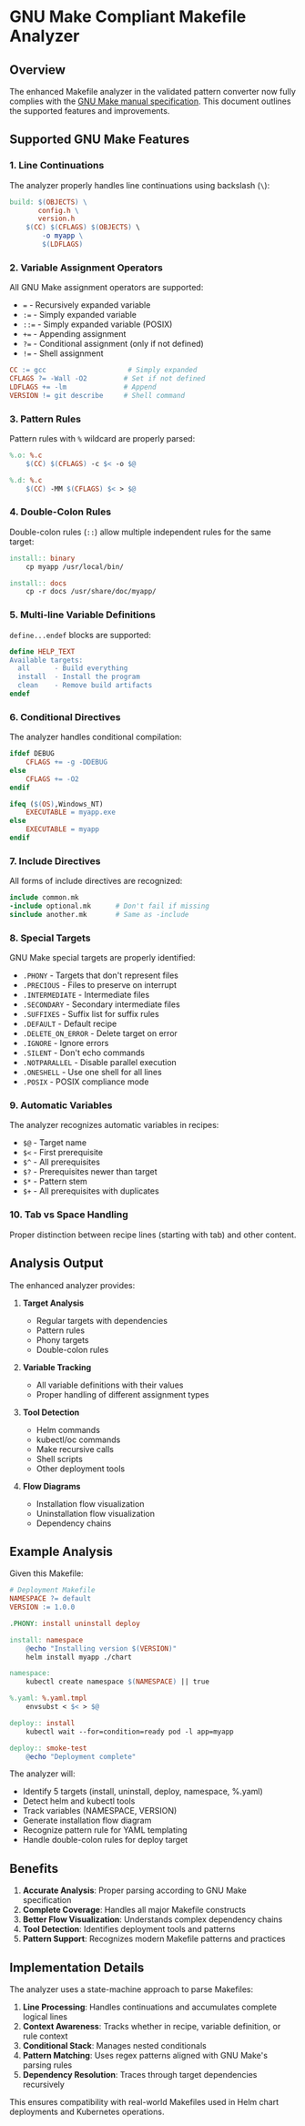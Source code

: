 # GNU Make Compliant Makefile Analyzer

## Overview

The enhanced Makefile analyzer in the validated pattern converter now fully complies with the [GNU Make manual specification](https://www.gnu.org/software/make/manual/make.html). This document outlines the supported features and improvements.

## Supported GNU Make Features

### 1. Line Continuations
The analyzer properly handles line continuations using backslash (`\`):

```makefile
build: $(OBJECTS) \
       config.h \
       version.h
	$(CC) $(CFLAGS) $(OBJECTS) \
	    -o myapp \
	    $(LDFLAGS)
```

### 2. Variable Assignment Operators
All GNU Make assignment operators are supported:

- `=` - Recursively expanded variable
- `:=` - Simply expanded variable
- `::=` - Simply expanded variable (POSIX)
- `+=` - Appending assignment
- `?=` - Conditional assignment (only if not defined)
- `!=` - Shell assignment

```makefile
CC := gcc                    # Simply expanded
CFLAGS ?= -Wall -O2         # Set if not defined
LDFLAGS += -lm              # Append
VERSION != git describe     # Shell command
```

### 3. Pattern Rules
Pattern rules with `%` wildcard are properly parsed:

```makefile
%.o: %.c
	$(CC) $(CFLAGS) -c $< -o $@

%.d: %.c
	$(CC) -MM $(CFLAGS) $< > $@
```

### 4. Double-Colon Rules
Double-colon rules (`::`) allow multiple independent rules for the same target:

```makefile
install:: binary
	cp myapp /usr/local/bin/

install:: docs
	cp -r docs /usr/share/doc/myapp/
```

### 5. Multi-line Variable Definitions
`define...endef` blocks are supported:

```makefile
define HELP_TEXT
Available targets:
  all      - Build everything
  install  - Install the program
  clean    - Remove build artifacts
endef
```

### 6. Conditional Directives
The analyzer handles conditional compilation:

```makefile
ifdef DEBUG
    CFLAGS += -g -DDEBUG
else
    CFLAGS += -O2
endif

ifeq ($(OS),Windows_NT)
    EXECUTABLE = myapp.exe
else
    EXECUTABLE = myapp
endif
```

### 7. Include Directives
All forms of include directives are recognized:

```makefile
include common.mk
-include optional.mk      # Don't fail if missing
sinclude another.mk       # Same as -include
```

### 8. Special Targets
GNU Make special targets are properly identified:

- `.PHONY` - Targets that don't represent files
- `.PRECIOUS` - Files to preserve on interrupt
- `.INTERMEDIATE` - Intermediate files
- `.SECONDARY` - Secondary intermediate files
- `.SUFFIXES` - Suffix list for suffix rules
- `.DEFAULT` - Default recipe
- `.DELETE_ON_ERROR` - Delete target on error
- `.IGNORE` - Ignore errors
- `.SILENT` - Don't echo commands
- `.NOTPARALLEL` - Disable parallel execution
- `.ONESHELL` - Use one shell for all lines
- `.POSIX` - POSIX compliance mode

### 9. Automatic Variables
The analyzer recognizes automatic variables in recipes:

- `$@` - Target name
- `$<` - First prerequisite
- `$^` - All prerequisites
- `$?` - Prerequisites newer than target
- `$*` - Pattern stem
- `$+` - All prerequisites with duplicates

### 10. Tab vs Space Handling
Proper distinction between recipe lines (starting with tab) and other content.

## Analysis Output

The enhanced analyzer provides:

1. **Target Analysis**
   - Regular targets with dependencies
   - Pattern rules
   - Phony targets
   - Double-colon rules

2. **Variable Tracking**
   - All variable definitions with their values
   - Proper handling of different assignment types

3. **Tool Detection**
   - Helm commands
   - kubectl/oc commands
   - Make recursive calls
   - Shell scripts
   - Other deployment tools

4. **Flow Diagrams**
   - Installation flow visualization
   - Uninstallation flow visualization
   - Dependency chains

## Example Analysis

Given this Makefile:

```makefile
# Deployment Makefile
NAMESPACE ?= default
VERSION := 1.0.0

.PHONY: install uninstall deploy

install: namespace
	@echo "Installing version $(VERSION)"
	helm install myapp ./chart

namespace:
	kubectl create namespace $(NAMESPACE) || true

%.yaml: %.yaml.tmpl
	envsubst < $< > $@

deploy:: install
	kubectl wait --for=condition=ready pod -l app=myapp

deploy:: smoke-test
	@echo "Deployment complete"
```

The analyzer will:
- Identify 5 targets (install, uninstall, deploy, namespace, %.yaml)
- Detect helm and kubectl tools
- Track variables (NAMESPACE, VERSION)
- Generate installation flow diagram
- Recognize pattern rule for YAML templating
- Handle double-colon rules for deploy target

## Benefits

1. **Accurate Analysis**: Proper parsing according to GNU Make specification
2. **Complete Coverage**: Handles all major Makefile constructs
3. **Better Flow Visualization**: Understands complex dependency chains
4. **Tool Detection**: Identifies deployment tools and patterns
5. **Pattern Support**: Recognizes modern Makefile patterns and practices

## Implementation Details

The analyzer uses a state-machine approach to parse Makefiles:

1. **Line Processing**: Handles continuations and accumulates complete logical lines
2. **Context Awareness**: Tracks whether in recipe, variable definition, or rule context
3. **Conditional Stack**: Manages nested conditionals
4. **Pattern Matching**: Uses regex patterns aligned with GNU Make's parsing rules
5. **Dependency Resolution**: Traces through target dependencies recursively

This ensures compatibility with real-world Makefiles used in Helm chart deployments and Kubernetes operations.
